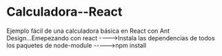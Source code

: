 # Calculadora--React
Ejemplo fácil de una calculadora básica en React con Ant Design...Emepezando con react
---->Instala las dependencias de todos los paquetes de node-module
----->npm install
